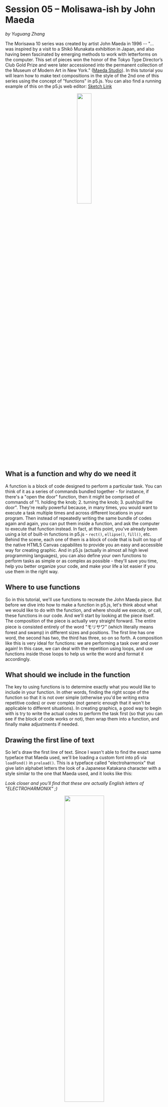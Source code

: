 # Session 05 – Molisawa-ish by John Maeda
*by Yuguang Zhang*

The Morisawa 10 series was created by artist John Maeda in 1996 -- "... was inspired by a visit to a Shikō Munakata exhibition in Japan, and also having been fascinated by emerging methods to work with letterforms on the computer. This set of pieces won the honor of the Tokyo Type Director’s Club Gold Prize and were later accessioned into the permanent collection of the Museum of Modern Art in New York." ([Maeda Studio](https://maedastudio.com/morisawa-10-2016/)). In this tutorial you will learn how to make text compositions in the style of the 2nd one of this series using the concept of "functions" in p5.js. You can also find a running example of this on the p5.js web editor: [Sketch Link](https://editor.p5js.org/ygzhang/sketches/hU6rBA0X9)

<p align="center">
  <img src="./assets/morisawa_original.jpg" align="middle" width="30%">
</p>

## What is a function and why do we need it
A function is a block of code designed to perform a particular task. You can think of it as a series of commands bundled together - for instance, if there's a "open the door" function, then it might be comprised of commands of "1. holding the knob; 2. turning the knob; 3. push/pull the door". They're really powerful because, in many times, you would want to execute a task multiple times and across different locations in your program. Then instead of repeatedly writing the same bundle of codes again and again, you can put them inside a function, and ask the computer to execute that function instead. In fact, at this point, you've already been using a lot of built-in functions in p5.js - `rect()`, `ellipse()`, `fill()`, etc. Behind the scene, each one of them is a block of code that is built on top of the native HTML5 Canvas capabilites to provide you an easy and accessible way for creating graphic. And in p5.js (actually in almost all high level programming languages), you can also define your own functions to perform tasks as simple or as complex as possible - they'll save you time, help you better organize your code, and make your life a lot easier if you use them in the right way.

## Where to use functions
So in this tutorial, we'll use functions to recreate the John Maeda piece. But before we dive into how to make a function in p5.js, let's think about what we would like to do with the function, and where should we execute, or call, these functions in our code. And we'll start by looking at the piece itself. The composition of the piece is actually very straight forward. The entire piece is consisted entirely of the word "モリサワ" (which literally means forest and swamp) in different sizes and positions. The first line has one word, the second has two, the third has three, so on so forth. A composition like this is very ideal for functions: we are performing a task over and over again! In this case, we can deal with the repetition using loops, and use functions inside those loops to help us write the word and format it accordingly.

## What should we include in the function
The key to using functions is to determine exactly what you would like to include in your function. In other words, finding the right scope of the function so that it is not over simple (otherwise you'd be writing extra repetitive codes) or over complex (not generic enough that it won't be applicable to different situations). In creating graphics, a good way to begin with is try to write the actual codes to perform the task first (so that you can see if the block of code works or not), then wrap them into a function, and finally make adjustments if needed.

## Drawing the first line of text
So let's draw the first line of text. Since I wasn't able to find the exact same typeface that Maeda used, we'll be loading a custom font into p5 via `loadFond()` in `preload()`. This is a typeface called "electroharmonix" that give latin alphabet letters the look of a Japanese Katakana character with a style similar to the one that Maeda used, and it looks like this:

*Look closer and you'll find that these are actually English letters of "ELECTROHARMONIX" ;)*
<p align="center">
  <img src="./assets/electroharmonix.png" align="middle" width="50%">
</p>


```js
    function preload() {
      jFont = loadFont("electroharmonix.ttf")
    }
```

In this particular example, I'm using the word "CODE" to replace "モリサワ". So we have a global variable called `t` at the top (`let t = "code";`). Then we would give the text size variable `tSize` a value of 160 so that the work would go the full width of the canvas, set is using `textSize()`, and use the `textBounds()` function to find the bounding box (bbox) of the word in a particular size, and set the y position of the text using `bbox.h`.

```js
    tSize = 160;
    textSize(tSize);
    bbox = jFont.textBounds(t, 0, 0, tSize);
    text(t, 0, bbox.h);
```
<p align="center">
  <img src="./assets/morisawa_1_line.png" align="middle" width="30%">
</p>

## Drawing the first two lines of text
Similarly, we can draw the second line of text using the same strategy - we basically divided the text size by 2, and draw the text twice using the same set of commands: recalculate the text size, set the text size, recalculate the bounding box, and draw the actual word twice. Notice that we include two variables here, `curX` and `curY`, which stands for the current X and Y positons of the text to be drawn. For the second line, its `curY` value is the actually the height of the first line's bounding box; and we would update the `curX` value before we draw the second word of the second line.

```js
    tSize = 160;
    textSize(tSize);
    bbox = jFont.textBounds(t, 0, 0, tSize);
    text(t, 0, bbox.h); //finish drawing first line of text
  
    curY = bbox.h; //for line 2, set its current Y position using the height of the first line's bounding box

    tSize = tSize / 2;
    textSize(tSize);
    bbox = jFont.textBounds(t, 0, 0, tSize);
    text(t, 0, curY + bbox.h);
    curX = bbox.w; //update the current X position for the second word
    text(t, curX, curY + bbox.h);
```

<p align="center">
  <img src="./assets/morisawa_2_line.png" align="middle" width="30%">
</p>

And then adjust a little bit by adding an *offset* value and making the size slightly larger, so that the text would fill up the tiny margins on the left and the right:

```js
    tSize = 162; //increaes text size a little bit
    let leftOffset = -5; //add a negative offset to fill up the margin on the left

    textSize(tSize);
    bbox = jFont.textBounds(t, 0, 0, tSize);
    text(t, 0 + leftOffset, bbox.h);
    curY = bbox.h;

    tSize = tSize / 2;
    leftOffset = leftOffset / 2;

    textSize(tSize);
    bbox = jFont.textBounds(t, 0, 0, tSize);
    text(t, 0 + leftOffset, curY + bbox.h);
    curX = bbox.w;
    text(t, curX + leftOffset, curY + bbox.h);
```
<p align="center">
  <img src="./assets/morisawa_2_line_offset.png" align="middle" width="30%">
</p>

## Define your function to do the job
At this point, we are ready to use functions to do the job. Now that we've known the drill, we can use a function to wrap the command sequences we've discovered, give it a name, and call it wherever applicable. In this case, we'll draw a line of text with our line number. To do so, we'll use the `function` keyword in JavaScript, and define a function called *drawTextLine* below our `draw()` function to draw a line of text. It'll take 6 parameters: the text content `t`, text size `tSize`, the starting X and Y positions of this line `startX` and `startY`, its offset `leftOffset`, and how many times we would draw the word `numTimes`. Also, the function will *return* a value `curY`, which indicates the current Y position of the line, so that the following line can use this information to position and draw itself.

```js
    function drawTextLine(t, tSize, startX, startY, leftOffset, numTimes) {
      textSize(tSize);
      bbox = jFont.textBounds(t, 0, 0, tSize);

      let curX = startX;
      let curY = startY + bbox.h;


      for (let i = 0; i < numTimes; i++) {
        text(t, curX + leftOffset, curY);
        curX = curX + bbox.w;
      }

      return curY;
    }
```

And now we can simplify our code inside `draw()` by calling our custom function `drawTextLine()` like below, and we'll get the same result.

```js
    //------------use a function to draw 2 lines--------------
    //1. sets the size
    //2. calculate the bbox, currentX, and currentY
    //3. draw text using currentX, currentY, left offset, and the current line number
    //4. return the updated currentY for nextline!
    tSize = 162;
    let leftOffset = -5;
    let curX = 0;
    let curY = 0;
    let newY = drawTextLine(t, tSize, curX, curY, leftOffset, 1); //draw the 1st line and save it's returned Y position to a variable newY
    drawTextLine(t, tSize/2, curX, newY, leftOffset/2, 2);//use newY to draw the second line
```

<p align="center">
  <img src="./assets/morisawa_2_line_offset.png" align="middle" width="30%">
</p>

## Draw the composition with loops
And finally we can draw the entire composition with a combination of loops. Now that we have our function ready, we would only need to properly wrap it inside the for loop, and it'll just work.

```js
    //---------------wrap them in a loop!
    tSize = 162;
    let leftOffset = -5;
    let initialX = 0;
    let initialY = 0;

    let newY = initialY;

    for (let i = 1; i < 30; i++) {
      //draw each line by using i as the line number, and the text size as i-th portion of the 1st line's text size
      newY = drawTextLine(t, tSize / i, initialX, newY, leftOffset / i, i);
    }
```

<p align="center">
  <img src="./assets/morisawa_code.png" align="middle" width="30%">
</p>

## BONUS: Adding more stuff to our function
Since function is just a block of code, we can always modify / add codes in our function to give it more power. Here we define another function called *drawTextLineChangeColor* that does everything in *drawTextLine* plus one additional thing, changing the fill color of each line using a `sin()` function. And now we add animation to our composition :) 

```js
    function drawTextLineChangeColor(t, tSize, startX, startY, leftOffset, numTimes) {
      textSize(tSize);
      
      fill(sin(-frameCount * 0.1 + numTimes * 0.5) * 255); //same function as above, but also change color using sin();

      bbox = jFont.textBounds(t, 0, 0, tSize);

      let curX = startX;
      let curY = startY + bbox.h;


      for (let i = 0; i < numTimes; i++) {
        text(t, curX + leftOffset, curY);
        curX = curX + bbox.w;
      }

      return curY;
    }

    //and inside draw(), replace drawTextLine() with drawTextLineChangeColor()....

    newY = drawTextLineChangeColor(t, tSize / i, initialX, newY, leftOffset / i, i);

```

<p align="center">
  <img src="./assets/morisawa_code_ani.png" align="middle" width="30%">
</p>